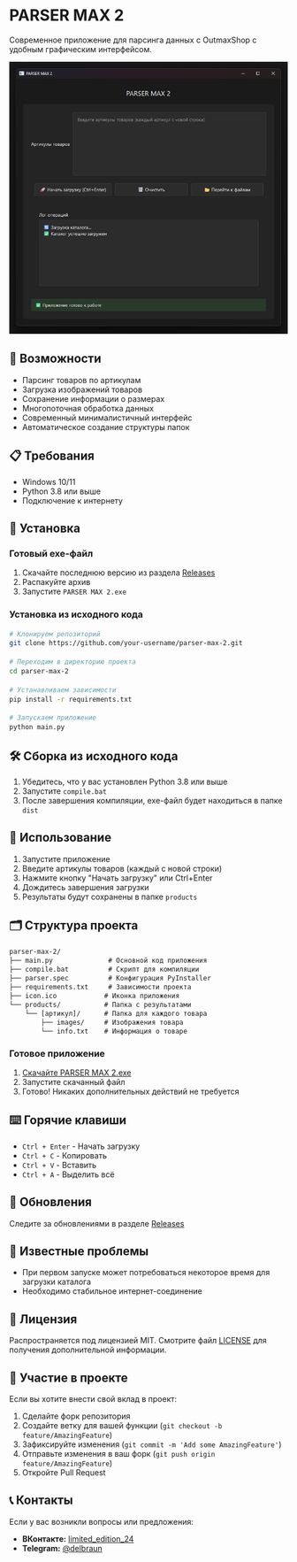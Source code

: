 # PARSER MAX 2

Современное приложение для парсинга данных с OutmaxShop с удобным графическим интерфейсом.

![Скриншот приложения](screenshot.png)

## 🚀 Возможности

- Парсинг товаров по артикулам
- Загрузка изображений товаров
- Сохранение информации о размерах
- Многопоточная обработка данных
- Современный минималистичный интерфейс
- Автоматическое создание структуры папок

## 📋 Требования

- Windows 10/11
- Python 3.8 или выше
- Подключение к интернету

## 🔧 Установка

### Готовый exe-файл

1. Скачайте последнюю версию из раздела [Releases](../../releases)
2. Распакуйте архив
3. Запустите `PARSER MAX 2.exe`

### Установка из исходного кода

```bash
# Клонируем репозиторий
git clone https://github.com/your-username/parser-max-2.git

# Переходим в директорию проекта
cd parser-max-2

# Устанавливаем зависимости
pip install -r requirements.txt

# Запускаем приложение
python main.py
```

## 🛠 Сборка из исходного кода

1. Убедитесь, что у вас установлен Python 3.8 или выше
2. Запустите `compile.bat`
3. После завершения компиляции, exe-файл будет находиться в папке `dist`

## 📝 Использование

1. Запустите приложение
2. Введите артикулы товаров (каждый с новой строки)
3. Нажмите кнопку "Начать загрузку" или Ctrl+Enter
4. Дождитесь завершения загрузки
5. Результаты будут сохранены в папке `products`

## 🗂 Структура проекта

```
parser-max-2/
├── main.py              # Основной код приложения
├── compile.bat          # Скрипт для компиляции
├── parser.spec          # Конфигурация PyInstaller
├── requirements.txt     # Зависимости проекта
├── icon.ico            # Иконка приложения
└── products/           # Папка с результатами
    └── [артикул]/      # Папка для каждого товара
        ├── images/     # Изображения товара
        └── info.txt    # Информация о товаре
```

### Готовое приложение

1. [Скачайте PARSER MAX 2.exe](https://github.com/divangames/PARSER-MAX-2/blob/main/dist/PARSER%20MAX%202.exe)
2. Запустите скачанный файл
3. Готово! Никаких дополнительных действий не требуется

## ⌨️ Горячие клавиши

- `Ctrl + Enter` - Начать загрузку
- `Ctrl + C` - Копировать
- `Ctrl + V` - Вставить
- `Ctrl + A` - Выделить всё

## 🔄 Обновления

Следите за обновлениями в разделе [Releases](../../releases)

## 🐛 Известные проблемы

- При первом запуске может потребоваться некоторое время для загрузки каталога
- Необходимо стабильное интернет-соединение

## 📄 Лицензия

Распространяется под лицензией MIT. Смотрите файл [LICENSE](LICENSE) для получения дополнительной информации.

## 🤝 Участие в проекте

Если вы хотите внести свой вклад в проект:

1. Сделайте форк репозитория
2. Создайте ветку для вашей функции (`git checkout -b feature/AmazingFeature`)
3. Зафиксируйте изменения (`git commit -m 'Add some AmazingFeature'`)
4. Отправьте изменения в ваш форк (`git push origin feature/AmazingFeature`)
5. Откройте Pull Request
## 📞 Контакты

Если у вас возникли вопросы или предложения:

- **ВКонтакте:** [limited_edition_24](https://vk.com/limited_edition_24)
- **Telegram:** [@delbraun](https://t.me/delbraun)
